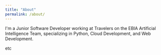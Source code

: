 ```yaml
---
title: "About"
permalink: /about/
---
```


I'm a Junior Software Developer working at Travelers on the EBIA Artificial Intelligence Team, specializing in Python, Cloud Development, and Web Development.

etc